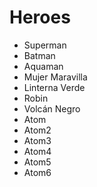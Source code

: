 # Heroes

* Superman
* Batman
* Aquaman
* Mujer Maravilla
* Linterna Verde
* Robin
* Volcán Negro
* Atom
* Atom2
* Atom3
* Atom4
* Atom5
* Atom6
